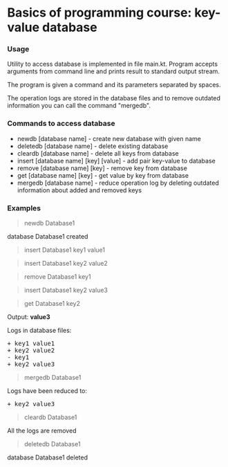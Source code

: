 # Basics of programming course: key-value database

### Usage
Utility to access database is implemented in file main.kt. Program accepts
arguments from command line and prints result to standard output stream.

The program is given a command and its parameters separated by spaces.

The operation logs are stored in the database files and to remove outdated
information you can call the command "mergedb".

### Commands to access database

* newdb \[database name] - create new database with given name
* deletedb \[database name] - delete existing database
* cleardb \[database name] - delete all keys from database
* insert \[database name] \[key] \[value] - add pair key-value to database
* remove \[database name] \[key] - remove key from database
* get \[database name] \[key] - get value by key from database
* mergedb \[database name] - reduce operation log by deleting outdated
information about added and removed keys

### Examples

> newdb Database1

database Database1 created

> insert Database1 key1 value1

> insert Database1 key2 value2

> remove Database1 key1

> insert Database1 key2 value3

> get Database1 key2

Output: **value3**

Logs in database files:

<pre>
+ key1 value1
+ key2 value2
- key1
+ key2 value3
</pre>

> mergedb Database1

Logs have been reduced to:
<pre>
+ key2 value3
</pre>

> cleardb Database1

All the logs are removed

> deletedb Database1

database Database1 deleted